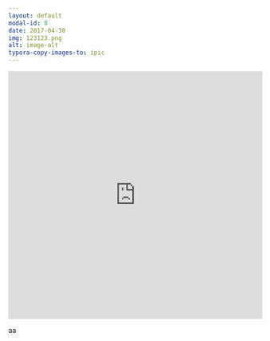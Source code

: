 ```yaml
---
layout: default
modal-id: 8
date: 2017-04-30
img: 123123.png
alt: image-alt
typora-copy-images-to: ipic
---
```


<iframe height=498 width=510 src='https://player.youku.com/embed/XNTkzMDUxNzI0' frameborder=0 'allowfullscreen'></iframe>

aa